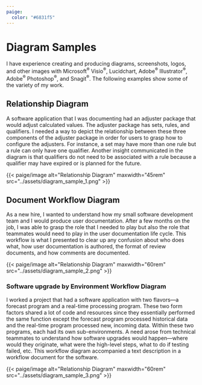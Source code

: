 ```yaml
---
paige:
  color: "#6831f5"
---
```


# Diagram Samples
I have experience creating and producing diagrams, screenshots, logos, and other images with Microsoft<sup>®</sup> Visio<sup>®</sup>, Lucidchart, Adobe<sup>®</sup> Illustrator<sup>®</sup>, Adobe<sup>®</sup> Photoshop<sup>®</sup>, and Snagit<sup>®</sup>. The following examples show some of the variety of my work.

## Relationship Diagram
A software application that I was documenting had an adjuster package that would adjust calculated values. The adjuster package has sets, rules, and qualifiers. I needed a way to depict the relationship between these three components of the adjuster package in order for users to grasp how to configure the adjusters. For instance, a set may have more than one rule but a rule can only have one qualifier. Another insight communicated in the diagram is that qualifiers do not need to be associated with a rule because a qualifier may have expired or is planned for the future.
<br>
<p>
{{< paige/image alt="Relationship Diagram" maxwidth="45rem" src="../assets/diagram_sample_1.png" >}}
</p>

## Document Workflow Diagram
As a new hire, I wanted to understand how my small software development team and I would produce user documentation. After a few months on the job, I was able to grasp the role that I needed to play but also the role that teammates would need to play in the user documentation life cycle. This workflow is what I presented to clear up any confusion about who does what, how user documentation is authored, the format of review documents, and how comments are documented.
<br>
<p>
{{< paige/image alt="Relationship Diagram" maxwidth="60rem" src="../assets/diagram_sample_2.png" >}}
</p>

### Software upgrade by Environment Workflow Diagram
I worked a project that had a software application with two flavors—a forecast program and a real-time processing program. These two form factors shared a lot of code and resources since they essentially performed the same function except the forecast program processed historical data and the real-time program processed new, incoming data. Within these two programs, each had its own sub-environments. A need arose from technical teammates to understand how software upgrades would happen—where would they originate, what were the high-level steps, what to do if testing failed, etc. This workflow diagram accompanied a text description in a workflow document for the software.
<br>
<p>
{{< paige/image alt="Relationship Diagram" maxwidth="60rem" src="../assets/diagram_sample_3.png" >}}
</p>